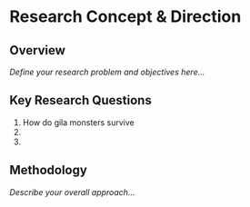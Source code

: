 # Research Concept & Direction

## Overview

*Define your research problem and objectives here...*

## Key Research Questions

1.   How do gila monsters survive 
2. 
3. 

## Methodology

*Describe your overall approach...*